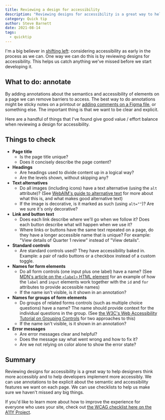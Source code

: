 ```yaml
---
title: Reviewing a design for accessibility
description: "Reviewing designs for accessibility is a great way to help designers think more accessibly and to help developers implement more accessibly. We can use short checklists to help us make sure we haven't missed any big things."
category: Quick tip
author: Steve Barnett
date: 2021-08-14
tags:
  - quicktip
---
```


I'm a big believer in [shifting left](https://www.deque.com/shift-left/): considering accessibility as early in the process as we can. One way we can do this is by reviewing designs for accessibility. This helps us catch anything we've missed before we start developing it.

## What to do: annotate

By adding annotations about the semantics and accessibility of elements on a page we can remove barriers to access. The best way to do annotations might be sticky notes on a printout or [adding comments on a Figma file](https://help.figma.com/hc/en-us/articles/360041068574), or something else. The important thing is that we want to be clear and explicit.

Here are a handful of things that I've found give good value / effort balance when reviewing a design for accessibility. 

## Things to check

- **Page title**
    - Is the page title unique?
    - Does it concisely describe the page content?
- **Headings**
    - Are headings used to divide content up in a logical way?
    - Are the levels shown, without skipping any?
- **Text alternatives**
    - Do all images (including icons) have a text alternative (using the `alt` attribute)? (See [WebAIM's guide to alternative text](https://webaim.org/techniques/alttext/) for more about what this is, and what makes good alternative text)
    - If the image is decorative, is it marked as such (using `alt=""`)? Are we sure it's only decorative?
- **Link and button text**
    - Does each link describe where we'll go when we follow it? Does each button describe what will happen when we use it?
    - Where links or buttons have the same text repeated on a page, do they have a longer accessible name that is unique? For example: "View details of Quarter 1 review" instead of "View details".
- **Standard controls**
    - Are standard controls used? They have accessibility baked in. Example: a pair of radio buttons or a checkbox instead of a custom toggle.
- **Names for form elements**
    - Do all form controls (one input plus one label) have a name? (See [MDN's article on the `<label>` HTML element](https://developer.mozilla.org/en-US/docs/Web/HTML/Element/label) for an example of how the `label` and `input` elements work together with the `id` and `for` attributes to provide accessible names)
    - If the name isn't visible, is it shown in an annotation?
- **Names for groups of form elements**
    - Do groups of related forms controls (such as multiple choice questions) have a name? The name should provide context for the individual questions in the group. (See [the W3C's Web Accessibility Tutorial on Grouping Controls](https://www.w3.org/WAI/tutorials/forms/grouping/) for two approaches to this)
    - If the name isn't visible, is it shown in an annotation?
- **Error messages**
    - Are error messages clear and helpful?
    - Does the message say what went wrong and how to fix it?
    - Are we not relying on color alone to show the error state?

## Summary

Reviewing designs for accessibility is a great way to help designers think more accessibly and to help developers implement more accessibly. We can use annotations to be explicit about the semantic and accessibility features we want on each page. We can use checklists to help us make sure we haven't missed any big things. 

If you'd like to learn more about how to improve the experience for everyone who uses your site, check out [the WCAG checklist here on the A11Y Project](https://www.a11yproject.com/checklist/).

